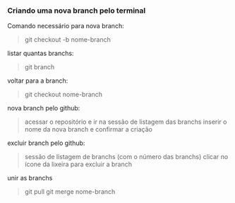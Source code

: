 ### Criando uma nova branch pelo terminal

Comando necessário para nova branch:
> git checkout -b nome-branch

listar quantas branchs:
> git branch

voltar para a branch:
> git checkout nome-branch

nova branch pelo github:
> acessar o repositório e ir na sessão de listagem das branchs
> inserir o nome da nova branch e confirmar a criação

excluir branch pelo github:
> sessão de listagem de branchs (com o número das branchs)
> clicar no ícone da lixeira para excluir a branch

unir as branchs
> git pull
> git merge nome-branch